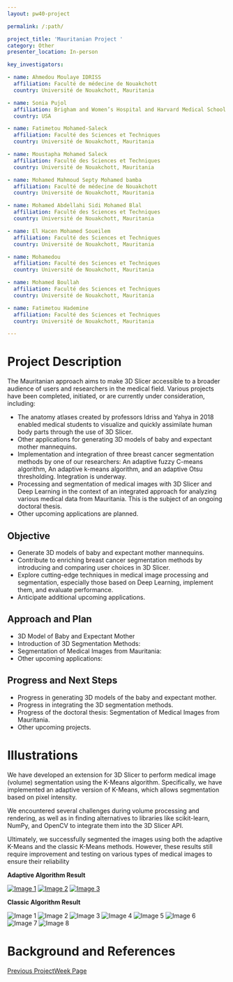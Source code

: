 ```yaml
---
layout: pw40-project

permalink: /:path/

project_title: 'Mauritanian Project '
category: Other
presenter_location: In-person

key_investigators:

- name: Ahmedou Moulaye IDRISS
  affiliation: Faculté de médecine de Nouakchott
  country: Université de Nouakchott, Mauritania

- name: Sonia Pujol
  affiliation: Brigham and Women’s Hospital and Harvard Medical School
  country: USA

- name: Fatimetou Mohamed-Saleck
  affiliation: Faculté des Sciences et Techniques
  country: Université de Nouakchott, Mauritania

- name: Moustapha Mohamed Saleck
  affiliation: Faculté des Sciences et Techniques
  country: Université de Nouakchott, Mauritania

- name: Mohamed Mahmoud Septy Mohamed bamba
  affiliation: Faculté de médecine de Nouakchott
  country: Université de Nouakchott, Mauritania

- name: Mohamed Abdellahi Sidi Mohamed Blal
  affiliation: Faculté des Sciences et Techniques
  country: Université de Nouakchott, Mauritania

- name: El Hacen Mohamed Soueilem
  affiliation: Faculté des Sciences et Techniques
  country: Université de Nouakchott, Mauritania

- name: Mohamedou
  affiliation: Faculté des Sciences et Techniques
  country: Université de Nouakchott, Mauritania

- name: Mohamed Boullah
  affiliation: Faculté des Sciences et Techniques
  country: Université de Nouakchott, Mauritania

- name: Fatimetou Hademine
  affiliation: Faculté des Sciences et Techniques
  country: Université de Nouakchott, Mauritania

---
```


# Project Description

<!-- Add a short paragraph describing the project. -->

The Mauritanian approach aims to make 3D Slicer accessible to a broader audience of users and researchers in the medical field. Various projects have been completed, initiated, or are currently under consideration, including:

- The anatomy atlases created by professors Idriss and Yahya in 2018 enabled medical students to visualize and quickly assimilate human body parts through the use of 3D Slicer.
- Other applications for generating 3D models of baby and expectant mother mannequins.
- Implementation and integration of three breast cancer segmentation methods by one of our researchers: An adaptive fuzzy C-means algorithm, An adaptive k-means algorithm, and an adaptive Otsu thresholding. Integration is underway.
- Processing and segmentation of medical images with 3D Slicer and Deep Learning in the context of an integrated approach for analyzing various medical data from Mauritania. This is the subject of an ongoing doctoral thesis.
- Other upcoming applications are planned.


## Objective

<!-- Describe here WHAT you would like to achieve (what you will have as end result). -->

- Generate 3D models of baby and expectant mother mannequins.
- Contribute to enriching breast cancer segmentation methods by introducing and comparing user choices in 3D Slicer.
- Explore cutting-edge techniques in medical image processing and segmentation, especially those based on Deep Learning, implement them, and evaluate performance.
- Anticipate additional upcoming applications.


## Approach and Plan

<!-- Describe here HOW you would like to achieve the objectives stated above. -->

- 3D Model of Baby and Expectant Mother
- Introduction of 3D Segmentation Methods:
- Segmentation of Medical Images from Mauritania:
- Other upcoming applications:


## Progress and Next Steps

<!-- Update this section as you make progress, describing of what you have ACTUALLY DONE.
     If there are specific steps that you could not complete then you can describe them here, too. -->

- Progress in generating 3D models of the baby and expectant mother.
- Progress in integrating the 3D segmentation methods.
- Progress of the doctoral thesis: Segmentation of Medical Images from Mauritania.
- Other upcoming projects.


# Illustrations

<!-- Add pictures and links to videos that demonstrate what has been accomplished. -->

We have developed an extension for 3D Slicer to perform medical image (volume) segmentation using the K-Means algorithm. Specifically, we have implemented an adaptive version of K-Means, which allows segmentation based on pixel intensity.

We encountered several challenges during volume processing and rendering, as well as in finding alternatives to libraries like scikit-learn, NumPy, and OpenCV to integrate them into the 3D Slicer API.

Ultimately, we successfully segmented the images using both the adaptive K-Means and the classic K-Means methods. However, these results still require improvement and testing on various types of medical images to ensure their reliability


**Adaptive Algorithm Result**

[![Image 1](https://github.com/slicermauritanie/AdaptiveSegML/blob/main/result_images/apaptive_rim1_1.png)](https://github.com/slicermauritanie/AdaptiveSegML/blob/main/result_images/apaptive_rim1_1.png) [![Image 2](https://github.com/slicermauritanie/AdaptiveSegML/blob/main/result_images/apaptive_rim1_2.png)](https://github.com/slicermauritanie/AdaptiveSegML/blob/main/result_images/apaptive_rim1_2.png) [![Image 3](https://github.com/slicermauritanie/AdaptiveSegML/blob/main/result_images/apaptive_rim1_3.png)](https://github.com/slicermauritanie/AdaptiveSegML/blob/main/result_images/apaptive_rim1_3.png)


**Classic Algorithm Result**

![Image 1](https://github.com/slicermauritanie/AdaptiveSegML/blob/main/result_images/classic_al/classic_algorithm_1.png) ![Image 2](https://github.com/slicermauritanie/AdaptiveSegML/blob/main/result_images/classic_al/classic_algorithm_2_99.png) ![Image 3](https://github.com/slicermauritanie/AdaptiveSegML/blob/main/result_images/classic_al/classic_algorithm_3_80.png) ![Image 4](https://github.com/slicermauritanie/AdaptiveSegML/blob/main/result_images/classic_al/classic_algorithm_4_50.png) ![Image 5](https://github.com/slicermauritanie/AdaptiveSegML/blob/main/result_images/classic_al/classic_algorithm_5_20.png) ![Image 6](https://github.com/slicermauritanie/AdaptiveSegML/blob/main/result_images/classic_al/classic_algorithm_6_10.png) ![Image 7](https://github.com/slicermauritanie/AdaptiveSegML/blob/main/result_images/classic_al/classic_algorithm_7_5.png) ![Image 8](https://github.com/slicermauritanie/AdaptiveSegML/blob/main/result_images/classic_al/classic_algorithm_8_2.png)


# Background and References

<!-- If you developed any software, include link to the source code repository.
     If possible, also add links to sample data, and to any relevant publications. -->

[Previous ProjectWeek Page](https://projectweek.na-mic.org/PW33_2020_GranCanaria/Projects/AnatomicalAtlasesMauritania)
